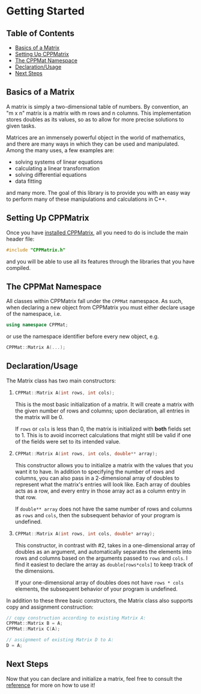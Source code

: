 # Getting Started <!-- omit in toc -->

## Table of Contents <!-- omit in toc -->

- [Basics of a Matrix](#basics-of-a-matrix)
- [Setting Up CPPMatrix](#setting-up-cppmatrix)
- [The CPPMat Namespace](#the-cppmat-namespace)
- [Declaration/Usage](#declarationusage)
- [Next Steps](#next-steps)

## Basics of a Matrix

A matrix is simply a two-dimensional table of numbers. By convention, an "m x n" matrix is a matrix with m rows and n columns. This implementation stores doubles as its values, so as to allow for more precise solutions to given tasks.

Matrices are an immensely powerful object in the world of mathematics, and there are many ways in which they can be used and manipulated. Among the many uses, a few examples are:

- solving systems of linear equations
- calculating a linear transformation
- solving differential equations
- data fitting

and many more. The goal of this library is to provide you with an easy way to perform many of these manipulations and calculations in C++.

## Setting Up CPPMatrix

Once you have [installed CPPMatrix](../../README.md#installation), all you need to do is include the main header file:

```C++
#include "CPPMatrix.h"
```

and you will be able to use all its features through the libraries that you have compiled.

## The CPPMat Namespace

All classes within CPPMatrix fall under the `CPPMat` namespace. As such, when declaring a new object from CPPMatrix you must either declare usage of the namespace, i.e.

```C++
using namespace CPPMat;
```

or use the namespace identifier before every new object, e.g.

```C++
CPPMat::Matrix A(...);
```

## Declaration/Usage

The Matrix class has two main constructors:

1. ```C++
   CPPMat::Matrix A(int rows, int cols);
   ```

    This is the most basic initialization of a matrix. It will create a matrix with the given number of rows and columns; upon declaration, all entries in the matrix will be 0.

    If `rows` or `cols` is less than 0, the matrix is initialized with **both** fields set to 1. This is to avoid incorrect calculations that might still be valid if one of the fields were set to its intended value.

2. ```C++
   CPPMat::Matrix A(int rows, int cols, double** array);
   ```

    This constructor allows you to initialize a matrix with the values that you want it to have. In addition to specifying the number of rows and columns, you can also pass in a 2-dimensional array of doubles to represent what the matrix's entries will look like. Each array of doubles acts as a row, and every entry in those array act as a column entry in that row.

    If `double** array` does not have the same number of rows and columns as `rows` and `cols`, then the subsequent behavior of your program is undefined.

3. ```C++
   CPPMat::Matrix A(int rows, int cols, double* array);
   ```

    This constructor, in contrast with #2, takes in a one-dimensional array of doubles as an argument, and automatically separates the elements into rows and columns based on the arguments passed to `rows` and `cols`.  I find it easiest to declare the array as `double[rows*cols]` to keep track of the dimensions.

    If your one-dimensional array of doubles does not have `rows * cols` elements, the subsequent behavior of your program is undefined.

In addition to these three basic constructors, the Matrix class also supports copy and assignment construction:

```C++
// copy construction according to existing Matrix A:
CPPMat::Matrix B = A;
CPPMat::Matrix C(A);

// assignment of existing Matrix D to A:
D = A;
```

## Next Steps

Now that you can declare and initialize a matrix, feel free to consult the [reference](README.md) for more on how to use it!
